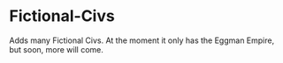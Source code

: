 # Fictional-Civs
Adds many Fictional Civs. At the moment it only has the Eggman Empire, but soon, more will come.

